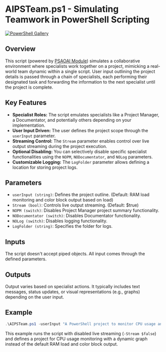 # AIPSTeam.ps1 - Simulating Teamwork in PowerShell Scripting

[![PowerShell Gallery](https://img.shields.io/powershellgallery/dt/AIPSTeam)](https://www.powershellgallery.com/packages/AIPSTeam)

## Overview

This script (powered by [PSAOAI Module](https://github.com/voytas75/AzureOpenAI-PowerShell/tree/master/PSAOAI)) simulates a collaborative environment where specialists work together on a project, mimicking a real-world team dynamic within a single script. User input outlining the project details is passed through a chain of specialists, each performing their designated task and forwarding the information to the next specialist until the project is complete.

## Key Features

* **Specialist Roles:** The script emulates specialists like a Project Manager, a Documentator, and potentially others depending on your implementation.
* **User Input Driven:** The user defines the project scope through the `userInput` parameter.
* **Streaming Control:** The `Stream` parameter enables control over live output streaming during the project execution.
* **Optional Disabling:** You can selectively disable specific specialist functionalities using the `NOPM`, `NODocumentator`, and `NOLog` parameters.
* **Customizable Logging:** The `LogFolder` parameter allows defining a location for storing project logs.

## Parameters

* `userInput (string)`: Defines the project outline. (Default: RAM load monitoring and color block output based on load)
* `Stream (bool)`: Controls live output streaming. (Default: $true)
* `NOPM (switch)`: Disables Project Manager project summary functionality.
* `NODocumentator (switch)`: Disables Documentator functionality.
* `NOLog (switch)`: Disables logging functionality.
* `LogFolder (string)`: Specifies the folder for logs.

## Inputs

The script doesn't accept piped objects. All input comes through the defined parameters.

## Outputs

Output varies based on specialist actions. It typically includes text messages, status updates, or visual representations (e.g., graphs) depending on the user input.

## Example

```powershell
.\AIPSTeam.ps1 -userInput "A PowerShell project to monitor CPU usage and display dynamic graph." -Stream $false
```

This example runs the script with disabled live streaming (`-Stream $false`) and defines a project for CPU usage monitoring with a dynamic graph instead of the default RAM load and color block output.

